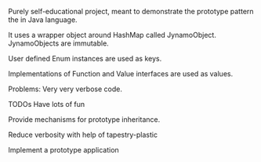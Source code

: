 Purely self-educational project, meant to demonstrate the prototype pattern the in Java language.

It uses a wrapper object around HashMap called JynamoObject.
JynamoObjects are immutable.

User defined Enum instances are used as keys.

Implementations of Function and Value interfaces are used as values.

Problems:
Very very verbose code.

TODOs
Have lots of fun

Provide mechanisms for prototype inheritance.

Reduce verbosity with help of tapestry-plastic

Implement a prototype application


